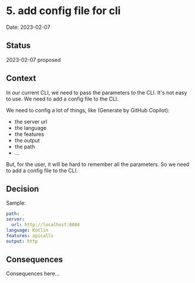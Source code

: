 # 5. add config file for cli

Date: 2023-02-07

## Status

2023-02-07 proposed

## Context

In our current CLI, we need to pass the parameters to the CLI. It's not easy to use. We need to add a config file to the
CLI.

We need to config a lot of things, like (Generate by GitHub Copilot):

- the server url
- the language
- the features
- the output
- the path
- ...

But, for the user, it will be hard to remember all the parameters. So we need to add a config file to the CLI.

## Decision

Sample:

```yaml
path: .
server:
  url: http://localhost:8084
language: Kotlin
features: apicalls
output: http
```

## Consequences

Consequences here...
